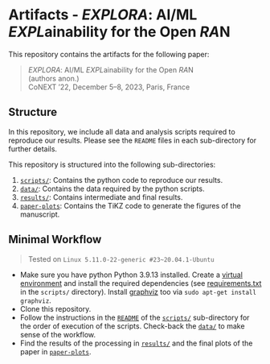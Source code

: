 # Artifacts - *EXPLORA*: AI/ML *EXPL*ainability for the Open *RA*N

This repository contains the artifacts for the following paper:

> *EXPLORA*: AI/ML *EXPL*ainability for the Open *RA*N<br>
> (authors anon.)<br>
> CoNEXT ’22, December 5–8, 2023, Paris, France <br>

## Structure

In this repository, we include all data and analysis scripts required to reproduce our results.
Please see the `README` files in each sub-directory for further details.

This repository is structured into the following sub-directories:

1. [`scripts/`](scripts): Contains the python code to reproduce our results.
2. [`data/`](data): Contains the data required by the python scripts.
3. [`results/`](results): Contains intermediate and final results.
4. [`paper-plots`](paper-plots): Contains the TiKZ code to generate the figures of the manuscript.

## Minimal Workflow

> Tested on `Linux 5.11.0-22-generic #23~20.04.1-Ubuntu`

- Make sure you have python Python 3.9.13 installed. Create a [virtual environment](https://docs.python.org/3/library/venv.html) and install the required dependencies (see [requirements.txt](scripts/requirements.txt) in the `scripts/` directory). Install [graphviz](https://graphviz.org/) too via `sudo apt-get install graphviz`.
- Clone this repository.
- Follow the instructions in the [`README`](scripts/README.md) of the [`scripts/`](scripts) sub-directory for the order of execution of the scripts. Check-back the [`data/`](data) to make sense of the workflow.
- Find the results of the processing in [`results/`](results) and the final plots of the paper in [`paper-plots`](paper-plots).
